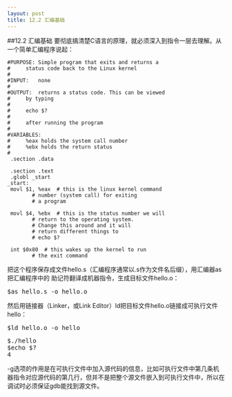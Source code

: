 ```yaml
---
layout: post
title: 12.2 汇编基础 
---
```

##12.2 汇编基础
要彻底搞清楚C语言的原理，就必须深入到指令一层去理解。从一个简单汇编程序说起：

	#PURPOSE: Simple program that exits and returns a
	#	  status code back to the Linux kernel
	#
	#INPUT:   none
	#
	#OUTPUT:  returns a status code. This can be viewed
	#	  by typing
	#
	#	  echo $?
	#
	#	  after running the program
	#
	#VARIABLES:
	#	  %eax holds the system call number
	#	  %ebx holds the return status
	#
	 .section .data

	 .section .text
	 .globl _start
	_start:
	 movl $1, %eax	# this is the linux kernel command
			# number (system call) for exiting
			# a program

	 movl $4, %ebx	# this is the status number we will
			# return to the operating system.
			# Change this around and it will
			# return different things to
			# echo $?

	 int $0x80	# this wakes up the kernel to run
			# the exit command	

把这个程序保存成文件hello.s（汇编程序通常以.s作为文件名后缀），用汇编器as把汇编程序中的
助记符翻译成机器指令，生成目标文件hello.o：

<pre class='terminal bootcamp'>
<span class='codeline'>$as hello.s -o hello.o</span>
</pre>

然后用链接器（Linker，或Link Editor）ld把目标文件hello.o链接成可执行文件hello：

<pre class='terminal bootcamp'>
<span class='codeline'>$ld hello.o -o hello</span>
</pre>

<pre class='terminal bootcamp'>
<span class='codeline'>$./hello</span>
<span class='codeline'>$echo $?</span>
<span class='bash-output'>4</span>
</pre>


-g选项的作用是在可执行文件中加入源代码的信息，比如可执行文件中第几条机器指令对应源代码的第几行，但并不是把整个源文件嵌入到可执行文件中，所以在调试时必须保证gdb能找到源文件。

